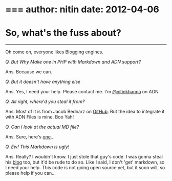 ===
author: nitin
date: 2012-04-06
===

# So, what's the fuss about?

* * *	

Oh come on, everyone likes Blogging engines.

_Q. But Why Make one in PHP with Markdown and ADN support?_

Ans. Because we can.

_Q. But it doesn't have anything else_

Ans. Yes, I need your help. Please contact me. I'm [@nitinkhanna](https://alpha.app.net/nitinkhanna) on ADN

_Q. All right, where'd you steal it from?_

Ans. Most of it is from Jacob Bednarz on [GitHub](https://github.com/jacobbednarz/markdown_blog). But the idea to integrate it with ADN Files is mine. Boo Yah!

_Q. Can I look at the actual MD file?_

Ans. Sure, here's [one](https://files.app.net/mdvdLoJD)…

_Q. Ew! This Markdown is ugly!_

Ans. Really? I wouldn't know. I just stole that guy's code. I was gonna steal his [blog](http://jacobbednarz.com/blog/) too, but it'd be rude to do so. Like I said, I don't 'get' markdown, so I need your help. This code is not going open source yet, but it soon will, so please help if you can…